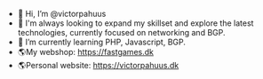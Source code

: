 - 👋 Hi, I’m @victorpahuus
- 👀 I'm always looking to expand my skillset and explore the latest technologies, currently focused on networking and BGP.
- 🌱 I’m currently learning PHP, Javascript, BGP.
- 🌎My webshop: https://fastgames.dk
- 🌎Personal website: https://victorpahuus.dk

<!---
victorpahuus/victorpahuus is a ✨ special ✨ repository because its `README.md` (this file) appears on your GitHub profile.
You can click the Preview link to take a look at your changes.
--->
